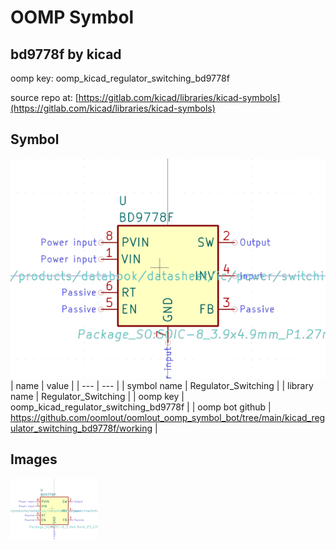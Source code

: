 # OOMP Symbol  
## bd9778f  by kicad  
  
oomp key: oomp_kicad_regulator_switching_bd9778f  
  
source repo at: [https://gitlab.com/kicad/libraries/kicad-symbols](https://gitlab.com/kicad/libraries/kicad-symbols)  
## Symbol  
  
[![working.png](working_600.png)](working.png)  
| name | value | 
| --- | --- | 
| symbol name | Regulator_Switching | 
| library name | Regulator_Switching | 
| oomp key | oomp_kicad_regulator_switching_bd9778f | 
| oomp bot github | https://github.com/oomlout/oomlout_oomp_symbol_bot/tree/main/kicad_regulator_switching_bd9778f/working | 
## Images  
  
[![working.png](working_140.png)](working.png)  
